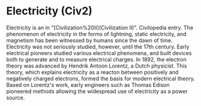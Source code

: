 # Electricity (Civ2)

 Electricity is an in "[Civilization%20II](Civilization II)".
Civilopedia entry.
The phenomenon of electricity in the forms of lightning, static electricity, and magnetism has been witnessed by humans since the dawn of time. Electricity was not seriously studied, however, until the 17th century. Early electrical pioneers studied various electrical phenomena, and built devices both to generate and to measure electrical charges. In 1892, the electron theory was advanced by Hendrik Antoon Lorentz, a Dutch physicist. This theory, which explains electricity as a reacton between positively and negatively charged electrons, formed the basis for modern electrical theory. Based on Lorentz's work, early engineers such as Thomas Edison pioneered methods allowing the widespread use of electricity as a power source.